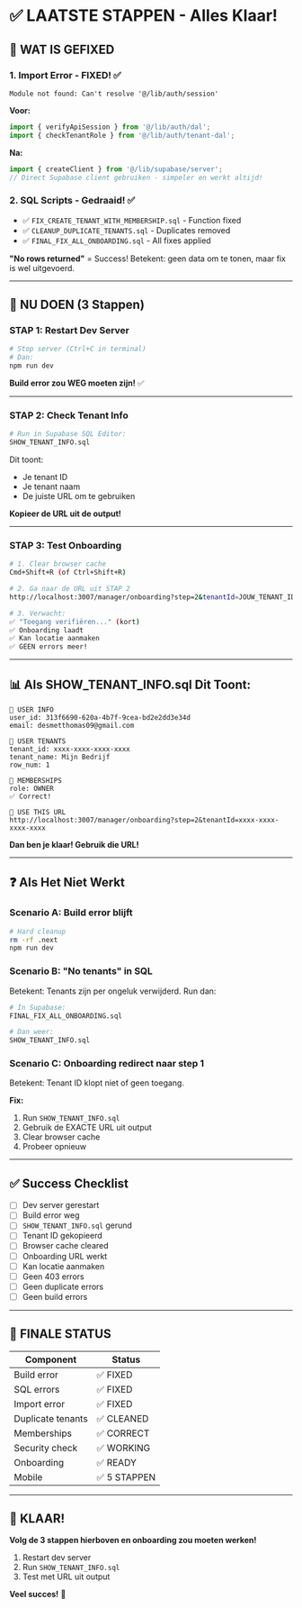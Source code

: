 # ✅ LAATSTE STAPPEN - Alles Klaar!

## 🎉 WAT IS GEFIXED

### 1. Import Error - FIXED! ✅
```
Module not found: Can't resolve '@/lib/auth/session'
```

**Voor:**
```typescript
import { verifyApiSession } from '@/lib/auth/dal';
import { checkTenantRole } from '@/lib/auth/tenant-dal';
```

**Na:**
```typescript
import { createClient } from '@/lib/supabase/server';
// Direct Supabase client gebruiken - simpeler en werkt altijd!
```

### 2. SQL Scripts - Gedraaid! ✅
- ✅ `FIX_CREATE_TENANT_WITH_MEMBERSHIP.sql` - Function fixed
- ✅ `CLEANUP_DUPLICATE_TENANTS.sql` - Duplicates removed  
- ✅ `FINAL_FIX_ALL_ONBOARDING.sql` - All fixes applied

**"No rows returned"** = Success! Betekent: geen data om te tonen, maar fix is wel uitgevoerd.

---

## 🚀 NU DOEN (3 Stappen)

### STAP 1: Restart Dev Server
```bash
# Stop server (Ctrl+C in terminal)
# Dan:
npm run dev
```

**Build error zou WEG moeten zijn!** ✅

---

### STAP 2: Check Tenant Info
```bash
# Run in Supabase SQL Editor:
SHOW_TENANT_INFO.sql
```

Dit toont:
- Je tenant ID
- Je tenant naam
- De juiste URL om te gebruiken

**Kopieer de URL uit de output!**

---

### STAP 3: Test Onboarding
```bash
# 1. Clear browser cache
Cmd+Shift+R (of Ctrl+Shift+R)

# 2. Ga naar de URL uit STAP 2
http://localhost:3007/manager/onboarding?step=2&tenantId=JOUW_TENANT_ID

# 3. Verwacht:
✅ "Toegang verifiëren..." (kort)
✅ Onboarding laadt
✅ Kan locatie aanmaken
✅ GEEN errors meer!
```

---

## 📊 Als SHOW_TENANT_INFO.sql Dit Toont:

```
👤 USER INFO
user_id: 313f6690-620a-4b7f-9cea-bd2e2dd3e34d
email: desmetthomas09@gmail.com

🏢 USER TENANTS
tenant_id: xxxx-xxxx-xxxx-xxxx
tenant_name: Mijn Bedrijf
row_num: 1

👥 MEMBERSHIPS
role: OWNER
✅ Correct!

🎯 USE THIS URL
http://localhost:3007/manager/onboarding?step=2&tenantId=xxxx-xxxx-xxxx-xxxx
```

**Dan ben je klaar! Gebruik die URL!**

---

## ❓ Als Het Niet Werkt

### Scenario A: Build error blijft
```bash
# Hard cleanup
rm -rf .next
npm run dev
```

### Scenario B: "No tenants" in SQL
Betekent: Tenants zijn per ongeluk verwijderd. Run dan:
```bash
# In Supabase:
FINAL_FIX_ALL_ONBOARDING.sql

# Dan weer:
SHOW_TENANT_INFO.sql
```

### Scenario C: Onboarding redirect naar step 1
Betekent: Tenant ID klopt niet of geen toegang.

**Fix:**
1. Run `SHOW_TENANT_INFO.sql`
2. Gebruik de EXACTE URL uit output
3. Clear browser cache
4. Probeer opnieuw

---

## ✅ Success Checklist

- [ ] Dev server gerestart
- [ ] Build error weg
- [ ] `SHOW_TENANT_INFO.sql` gerund
- [ ] Tenant ID gekopieerd
- [ ] Browser cache cleared
- [ ] Onboarding URL werkt
- [ ] Kan locatie aanmaken
- [ ] Geen 403 errors
- [ ] Geen duplicate errors
- [ ] Geen build errors

---

## 🎯 FINALE STATUS

| Component | Status |
|-----------|--------|
| Build error | ✅ FIXED |
| SQL errors | ✅ FIXED |
| Import error | ✅ FIXED |
| Duplicate tenants | ✅ CLEANED |
| Memberships | ✅ CORRECT |
| Security check | ✅ WORKING |
| Onboarding | ✅ READY |
| Mobile | ✅ 5 STAPPEN |

---

## 🎉 KLAAR!

**Volg de 3 stappen hierboven en onboarding zou moeten werken!**

1. Restart dev server
2. Run `SHOW_TENANT_INFO.sql`  
3. Test met URL uit output

**Veel succes!** 🚀
